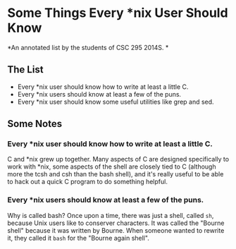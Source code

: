 Some Things Every *nix User Should Know
=======================================

*An annotated list by the students of CSC 295 2014S. *

The List
--------

* Every *nix user should know how to write at least a little C.
* Every *nix users should know at least a few of the puns.
* Every *nix user should know some useful utilities like grep and sed.

Some Notes
----------

### Every *nix user should know how to write at least a little C.

C and *nix grew up together.  Many aspects of C are designed specifically
to work with *nix, some aspects of the shell are closely tied to C (although
more the tcsh and csh than the bash shell), and it's really useful to be
able to hack out a quick C program to do something helpful.

### Every *nix users should know at least a few of the puns.

Why is called bash?  Once upon a time, there was just a shell, called
`sh`, because Unix users like to conserver characters.  It was called
the "Bourne shell" because it was written by Bourne.  When someone wanted
to rewrite it, they called it `bash` for the "Bourne again shell".
